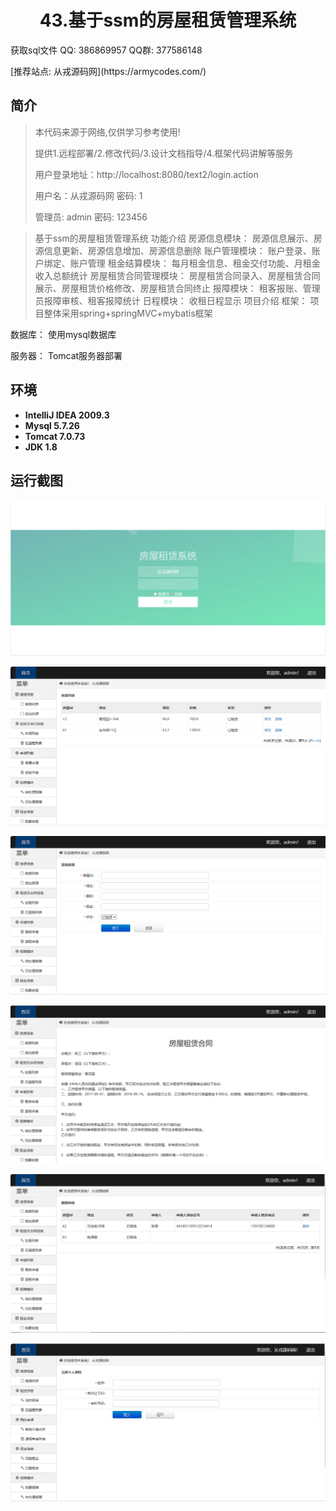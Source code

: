 <p><h1 align="center">43.基于ssm的房屋租赁管理系统</h1></p>

<p> 获取sql文件 QQ: 386869957 QQ群: 377586148 </p>
<p> [推荐站点: 从戎源码网](https://armycodes.com/) </p>

## 简介

> 本代码来源于网络,仅供学习参考使用!
>
> 提供1.远程部署/2.修改代码/3.设计文档指导/4.框架代码讲解等服务
>
> 用户登录地址：http://localhost:8080/text2/login.action
>
> 用户名：从戎源码网   密码: 1
>
> 管理员: admin   密码: 123456

> 基于ssm的房屋租赁管理系统
> 功能介绍
> 房源信息模块：
> 房源信息展示、房源信息更新、房源信息增加、房源信息删除
> 账户管理模块：
> 账户登录、账户绑定、账户管理
> 租金结算模块：
> 每月租金信息、租金交付功能、月租金收入总额统计
> 房屋租赁合同管理模块：
> 房屋租赁合同录入、房屋租赁合同展示、房屋租赁价格修改、房屋租赁合同终止
> 报障模块：
> 租客报账、管理员报障审核、租客报障统计
> 日程模块：
> 收租日程显示
> 项目介绍
> 框架：
> 项目整体采用spring+springMVC+mybatis框架

数据库：
使用mysql数据库

服务器：
Tomcat服务器部署

## 环境

- <b>IntelliJ IDEA 2009.3</b>
- <b>Mysql 5.7.26</b>
- <b>Tomcat 7.0.73</b>
- <b>JDK 1.8</b>

## 运行截图

![](screenshot/1.png)

![](screenshot/2.png)

![](screenshot/3.png)

![](screenshot/4.png)

![](screenshot/5.png)

![](screenshot/6.png)

